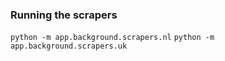 ### Running the scrapers

`python -m app.background.scrapers.nl`
`python -m app.background.scrapers.uk`
